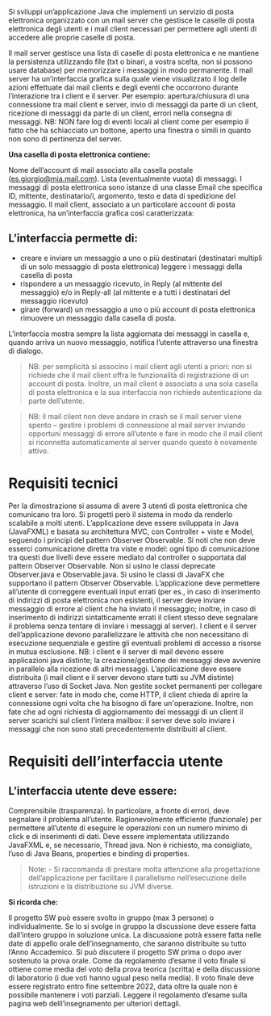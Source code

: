Si sviluppi un’applicazione Java che implementi un servizio di posta elettronica organizzato con un mail server che gestisce le caselle di posta elettronica degli utenti e i mail client necessari per permettere agli utenti di accedere alle proprie caselle di posta.

Il mail server gestisce una lista di caselle di posta elettronica e ne mantiene la persistenza utilizzando file (txt o binari, a vostra scelta, non si possono usare database) per memorizzare i messaggi in modo permanente.
Il mail server ha un’interfaccia grafica sulla quale viene visualizzato il log delle azioni effettuate dai mail clients e degli eventi che occorrono durante l’interazione tra i client e il server.
    Per esempio: apertura/chiusura di una connessione tra mail client e server, invio di messaggi da parte di un client, ricezione di messaggi da parte di un client, errori nella consegna di messaggi.
    NB: NON fare log di eventi locali al client come per esempio il fatto che ha schiacciato un bottone, aperto una finestra o simili in quanto non sono di pertinenza del server.

**Una casella di posta elettronica contiene:**

Nome dell’account di mail associato alla casella postale (es.giorgio@mia.mail.com).
Lista (eventualmente vuota) di messaggi. I messaggi di posta elettronica sono istanze di una classe Email che specifica ID, mittente, destinatario/i, argomento, testo e data di spedizione del messaggio.
Il mail client, associato a un particolare account di posta elettronica, ha un’interfaccia grafica così caratterizzata:
## L’interfaccia permette di:
- creare e inviare un messaggio a uno o più destinatari (destinatari multipli di un solo messaggio di posta elettronica)
leggere i messaggi della casella di posta        
- rispondere a un messaggio ricevuto, in Reply (al mittente del messaggio) e/o in Reply-all (al mittente e a tutti i destinatari del messaggio ricevuto)
- girare (forward) un messaggio a uno o più account di posta elettronica
rimuovere un messaggio dalla casella di posta.

L’interfaccia mostra sempre la lista aggiornata dei messaggi in casella e, quando arriva un nuovo messaggio, notifica l’utente attraverso una finestra di dialogo.
> NB: per semplicità si associno i mail client agli utenti a priori: non si richiede che il mail client offra le funzionalità di registrazione di un account di posta. Inoltre, un mail client è associato a una sola casella di posta elettronica e la sua interfaccia non richiede autenticazione da parte dell’utente.

> NB: il mail client non deve andare in crash se il mail server viene spento – gestire i problemi di connessione al mail server inviando opportuni messaggi di errore all’utente e fare in modo che il mail client si riconnetta automaticamente al server quando questo è novamente attivo.

# Requisiti tecnici

Per la dimostrazione si assuma di avere 3 utenti di posta elettronica che comunicano tra loro. Si progetti però il sistema in modo da renderlo scalabile a molti utenti.    L’applicazione deve essere sviluppata in Java (JavaFXML) e basata su architettura MVC, con Controller + viste e Model, seguendo i principi del pattern Observer Observable. Si noti che non deve esserci comunicazione diretta tra viste e model: ogni tipo di comunicazione tra questi due livelli deve essere mediato dal controller o supportata dal pattern Observer Observable. Non si usino le classi deprecate Observer.java e Observable.java. Si usino le classi di JavaFX che supportano il pattern Observer Observable.    L’applicazione deve permettere all’utente di correggere eventuali input errati (per es., in caso di inserimento di indirizzi di posta elettronica non esistenti, il server deve inviare messaggio di errore al client che ha inviato il messaggio; inoltre, in caso di inserimento di indirizzi sintatticamente errati il client stesso deve segnalare il problema senza tentare di inviare i messaggi al server).    I client e il server dell’applicazione devono parallelizzare le attività che non necessitano di esecuzione sequenziale e gestire gli eventuali problemi di accesso a risorse in mutua esclusione. NB: i client e il server di mail devono essere applicazioni java distinte; la creazione/gestione dei messaggi deve avvenire in parallelo alla ricezione di altri messaggi.    L’applicazione deve essere distribuita (i mail client e il server devono stare tutti su JVM distinte) attraverso l’uso di Socket Java.    Non gestite socket permanenti per collegare client e server: fate in modo che, come HTTP, il client chieda di aprire la connessione ogni volta che ha bisogno di fare un'operazione. Inoltre, non fate che ad ogni richiesta di aggiornamento dei messaggi di un client il server scarichi sul client l'intera mailbox: il server deve solo inviare i messaggi che non sono stati precedentemente distribuiti al client.

# Requisiti dell’interfaccia utente

## L’interfaccia utente deve essere:

Comprensibile (trasparenza). In particolare, a fronte di errori, deve segnalare il problema all’utente.
Ragionevolmente efficiente (funzionale) per permettere all’utente di eseguire le operazioni con un numero minimo di click e di inserimenti di dati.
Deve essere implementata utilizzando JavaFXML e, se necessario, Thread java. Non è richiesto, ma consigliato, l’uso di Java Beans, properties e binding di properties.

> Note: - 
Si raccomanda di prestare molta attenzione alla progettazione dell’applicazione per facilitare il parallelismo nell’esecuzione delle istruzioni e la distribuzione su JVM diverse. 

**Si ricorda che:**

Il progetto SW può essere svolto in gruppo (max 3 persone) o individualmente. Se lo si svolge in gruppo la discussione deve essere fatta dall’intero gruppo in soluzione unica. 
La discussione potrà essere fatta nelle date di appello orale dell’insegnamento, che saranno distribuite su tutto l’Anno Accademico. 
Si può discutere il progetto SW prima o dopo aver sostenuto la prova orale. 
Come da regolamento d’esame il voto finale si ottiene come media del voto della prova teorica (scritta) e della discussione di laboratorio (i due voti hanno ugual peso nella media). 
Il voto finale deve essere registrato entro fine settembre 2022, data oltre la quale non è possibile mantenere i voti parziali. Leggere il regolamento d’esame sulla pagina web delll’insegnamento per ulteriori dettagli. 